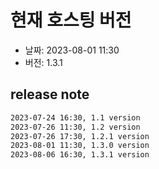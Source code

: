 # 현재 호스팅 버전

- 날짜: 2023-08-01 11:30
- 버전: 1.3.1

## release note

```md
2023-07-24 16:30, 1.1 version 
2023-07-26 11:30, 1.2 version
2023-07-26 17:30, 1.2.1 version
2023-08-01 11:30, 1.3.0 version
2023-08-06 16:30, 1.3.1 version
```
